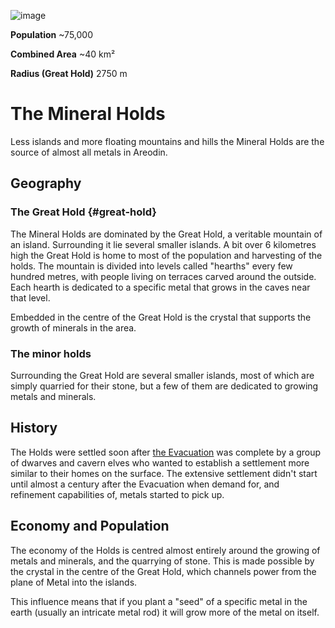 <InfoBox>

![image](https://placehold.co/600x400?text=Mineral%20Holds)

**Population** ~75,000

**Combined Area** ~40 km²

**Radius (Great Hold)** 2750 m

</InfoBox>

# The Mineral Holds

Less islands and more floating mountains and hills the Mineral Holds are the source of almost all metals in Areodin.

## Geography


### The Great Hold {#great-hold}

The Mineral Holds are dominated by the Great Hold, a veritable mountain of an island. Surrounding it lie several smaller islands. A bit over 6 kilometres high the Great Hold is home to most of the population and harvesting of the holds. The mountain is divided into levels called "hearths" every few hundred metres, with people living on terraces carved around the outside. Each hearth is dedicated to a specific metal that grows in the caves near that level.

Embedded in the centre of the Great Hold is the crystal that supports the growth of minerals in the area.

### The minor holds

Surrounding the Great Hold are several smaller islands, most of which are simply quarried for their stone, but a few of them are dedicated to growing metals and minerals.

## History

The Holds were settled soon after [the Evacuation](/history/evacuation) was complete by a group of dwarves and cavern elves who wanted to establish a settlement more similar to their homes on the surface. The extensive settlement didn't start until almost a century after the Evacuation when demand for, and refinement capabilities of, metals started to pick up.

## Economy and Population

The economy of the Holds is centred almost entirely around the growing of metals and minerals, and the quarrying of stone. This is made possible by the crystal in the centre of the Great Hold, which channels power from the plane of Metal into the islands.

This influence means that if you plant a "seed" of a specific metal in the earth (usually an intricate metal rod) it will grow more of the metal on itself.
